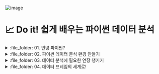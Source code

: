 ![image](https://github.com/sm9199/Python_Data_Analysis_Study/assets/128019851/9687c6c3-2e91-466f-9da9-abae4e090101)

# 📈 Do it! 쉽게 배우는 파이썬 데이터 분석

<details>
<summary> :file_folder: 01. 안녕 파이썬? </summary>
<div markdown="1">

#### 📌 [01-1 데이터 분석과 파이썬](https://github.com/sm9199/Python_Data_Analysis_Study/blob/main/01.%20안녕%2C%20파이썬%3F/01-1%20데이터%20분석과%20파이썬.md)

#### 📌 [01-2 파이썬이 강력한 데이터 분석 도구인 이유](https://github.com/sm9199/Python_Data_Analysis_Study/blob/main/01.%20안녕%2C%20파이썬%3F/01-2%20파이썬이%20강력한%20데이터%20분석도구인%20이유.md)

</div>
</details>

<details>
<summary> :file_folder: 02. 파이썬 데이터 분석 환경 만들기 </summary>
<div markdown="1">

#### 🔖 [02-1 아나콘다로 파이썬과 JupyterLab 설치하기](https://github.com/sm9199/Python_Data_Analysis_Study/blob/main/02.%20파이썬%20데이터%20분석%20환경%20만들기/02-1%20아나콘다로%20파이썬과%20JupyterLab%20설치하기.md)

#### 🔖 [02-2 JupyterLab과 설치하기](https://github.com/sm9199/Python_Data_Analysis_Study/blob/main/02.%20파이썬%20데이터%20분석%20환경%20만들기/02-2%20JupyterLab과%20친해지기.md)

</div>
</details>

<details>
<summary> :file_folder: 03. 데이터 분석에 필요한 연장 챙기기 </summary>
<div markdown="1">

#### 🔖 [03-1 변하는 수, '변수' 이해하기](https://github.com/sm9199/Python_Data_Analysis_Study/blob/main/03.%20데이터%20분석에%20필요한%20연장%20챙기기/03-1%20변하는%20수,%20'변수'%20이해하기.md)

#### 🔖 [03-2 마술 상자 같은 '함수' 이해하기](https://github.com/sm9199/Python_Data_Analysis_Study/blob/main/03.%20데이터%20분석에%20필요한%20연장%20챙기기/03-2%20마술%20상자%20같은%20'함수'%20이해하기.md)

#### 🔖 [03-3 함수 꾸러미, '패키지' 이해하기](https://github.com/sm9199/Python_Data_Analysis_Study/blob/main/03.%20데이터%20분석에%20필요한%20연장%20챙기기/03-3%20함수%20꾸러미,%20'패키지'%20이해하기.md)

</div>
</details>

<details>
<summary> :file_folder: 04. 데이터 프레임의 세계로! </summary>
<div markdown="1">

#### 🔖 [04-1 데이터 프레임 이해하기 - 데이터는 어떻게 생겼나?](https://github.com/sm9199/Python_Data_Analysis_Study/blob/main/04.%20데이터%20프레임의%20세계로!/04-1%20데이터%20프레임%20이해하기.md)

#### 🔖 [04-2 데이터 프레임 만들기 - 시험 성적 데이터를 만들어 보자! - ver.뉴진스](https://github.com/sm9199/Python_Data_Analysis_Study/blob/main/04.%20데이터%20프레임의%20세계로!/04-2%20데이터%20프레임%20만들기.md)

#### 🔖 [04-3 외부 데이터 이용하기 - 축적된 시험 성적 데이터를 불러오자!](https://github.com/sm9199/Python_Data_Analysis_Study/blob/main/04.%20데이터%20프레임의%20세계로!/04-3%20외부데이터%20이용하기.md)
</div>
</details>


